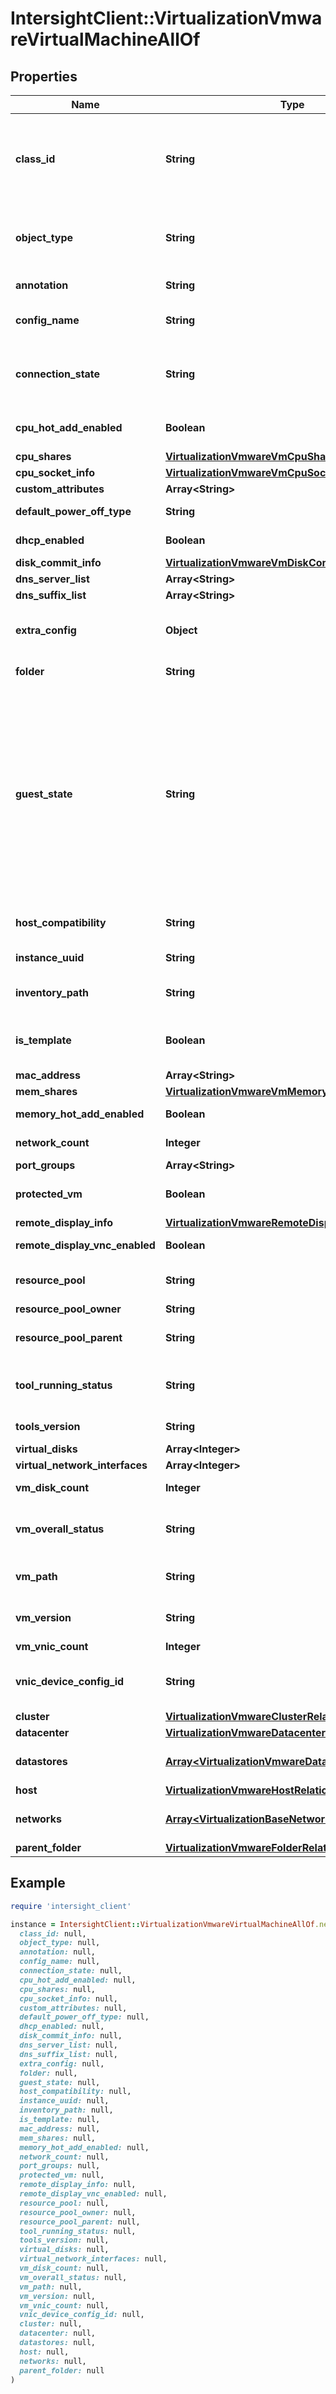 # IntersightClient::VirtualizationVmwareVirtualMachineAllOf

## Properties

| Name | Type | Description | Notes |
| ---- | ---- | ----------- | ----- |
| **class_id** | **String** | The fully-qualified name of the instantiated, concrete type. This property is used as a discriminator to identify the type of the payload when marshaling and unmarshaling data. | [default to &#39;virtualization.VmwareVirtualMachine&#39;] |
| **object_type** | **String** | The fully-qualified name of the instantiated, concrete type. The value should be the same as the &#39;ClassId&#39; property. | [default to &#39;virtualization.VmwareVirtualMachine&#39;] |
| **annotation** | **String** | List of annotations provided to this VM by user. Can be long. | [optional] |
| **config_name** | **String** | The configuration name for this VM. This maybe the same as the guest hostname. | [optional] |
| **connection_state** | **String** | Shows if virtual machine is connected to vCenter. Values are Connected, Disconnected, Orphaned, Inaccessible, and Invalid. | [optional] |
| **cpu_hot_add_enabled** | **Boolean** | Indicates if the capability to add CPUs to a running VM is enabled. | [optional] |
| **cpu_shares** | [**VirtualizationVmwareVmCpuShareInfo**](VirtualizationVmwareVmCpuShareInfo.md) |  | [optional] |
| **cpu_socket_info** | [**VirtualizationVmwareVmCpuSocketInfo**](VirtualizationVmwareVmCpuSocketInfo.md) |  | [optional] |
| **custom_attributes** | **Array&lt;String&gt;** |  | [optional] |
| **default_power_off_type** | **String** | Indicates how the VM will be powered off (soft, hard etc.). | [optional] |
| **dhcp_enabled** | **Boolean** | Shows if DHCP is used for IP/DNS on this VM. | [optional] |
| **disk_commit_info** | [**VirtualizationVmwareVmDiskCommitInfo**](VirtualizationVmwareVmDiskCommitInfo.md) |  | [optional] |
| **dns_server_list** | **Array&lt;String&gt;** |  | [optional] |
| **dns_suffix_list** | **Array&lt;String&gt;** |  | [optional] |
| **extra_config** | **Object** | Additional custom configuration settings applied to this VM. It is a set of name-value pairs stored as json. | [optional] |
| **folder** | **String** | The folder name associated with this VM. | [optional] |
| **guest_state** | **String** | The state of the guest OS running on this VM. Could be running, not running etc. * &#x60;Unknown&#x60; - Indicates that the guest OS state cannot be determined. * &#x60;NotRunning&#x60; - Indicates that the guest OS is not running. * &#x60;Resetting&#x60; - Indicates that the guest OS is resetting. * &#x60;Running&#x60; - Indicates that the guest OS is running normally. * &#x60;ShuttingDown&#x60; - Indicates that the guest OS is shutting down. * &#x60;Standby&#x60; - Indicates that the guest OS is in standby mode. | [optional][default to &#39;Unknown&#39;] |
| **host_compatibility** | **String** | Minimum host ESXi version required for the virtual machine. | [optional] |
| **instance_uuid** | **String** | UUID assigned by vCenter to every VM. | [optional] |
| **inventory_path** | **String** | Inventory path to the VM. Example - /DC/vm/folder/VMName. | [optional] |
| **is_template** | **Boolean** | If true, indicates that the entity refers to a template of a virtual machine and not a real virtual machine. | [optional] |
| **mac_address** | **Array&lt;String&gt;** |  | [optional] |
| **mem_shares** | [**VirtualizationVmwareVmMemoryShareInfo**](VirtualizationVmwareVmMemoryShareInfo.md) |  | [optional] |
| **memory_hot_add_enabled** | **Boolean** | Adding memory to a running VM. | [optional] |
| **network_count** | **Integer** | Indicates how many networks are used by this VM. | [optional] |
| **port_groups** | **Array&lt;String&gt;** |  | [optional] |
| **protected_vm** | **Boolean** | Shows if this is a protected VM. VMs can be in protection groups. | [optional] |
| **remote_display_info** | [**VirtualizationVmwareRemoteDisplayInfo**](VirtualizationVmwareRemoteDisplayInfo.md) |  | [optional] |
| **remote_display_vnc_enabled** | **Boolean** | Shows if support for a remote VNC access is enabled. | [optional] |
| **resource_pool** | **String** | Name of the resource pool to which this VM belongs (optional). | [optional] |
| **resource_pool_owner** | **String** | Who owns the resource pool. | [optional] |
| **resource_pool_parent** | **String** | The parent of the current resource pool to which this VM belongs. | [optional] |
| **tool_running_status** | **String** | Indicates if guest tools are running on this VM. Could be set to guestToolNotRunning or guestToolsRunning. | [optional] |
| **tools_version** | **String** | The version of the guest tools, usually not specified. | [optional] |
| **virtual_disks** | **Array&lt;Integer&gt;** |  | [optional] |
| **virtual_network_interfaces** | **Array&lt;Integer&gt;** |  | [optional] |
| **vm_disk_count** | **Integer** | Shows the number of disks assigned to this VM. | [optional] |
| **vm_overall_status** | **String** | The operational state of the VM. Could be Available, Provisioned, Maintenance mode, Deleting, etc. | [optional] |
| **vm_path** | **String** | Path to the vmx file of the VM. Example - [datastore3] VCSA-134/VCSA-134.vmx. | [optional] |
| **vm_version** | **String** | Information about the version of this VM (vmx-09, vmx-11 etc.). | [optional] |
| **vm_vnic_count** | **Integer** | How many vnics are present. | [optional] |
| **vnic_device_config_id** | **String** | Information related to the guest info&#39;s VNIC virtual device. It is a comma-separated list. | [optional] |
| **cluster** | [**VirtualizationVmwareClusterRelationship**](VirtualizationVmwareClusterRelationship.md) |  | [optional] |
| **datacenter** | [**VirtualizationVmwareDatacenterRelationship**](VirtualizationVmwareDatacenterRelationship.md) |  | [optional] |
| **datastores** | [**Array&lt;VirtualizationVmwareDatastoreRelationship&gt;**](VirtualizationVmwareDatastoreRelationship.md) | An array of relationships to virtualizationVmwareDatastore resources. | [optional][readonly] |
| **host** | [**VirtualizationVmwareHostRelationship**](VirtualizationVmwareHostRelationship.md) |  | [optional] |
| **networks** | [**Array&lt;VirtualizationBaseNetworkRelationship&gt;**](VirtualizationBaseNetworkRelationship.md) | An array of relationships to virtualizationBaseNetwork resources. | [optional][readonly] |
| **parent_folder** | [**VirtualizationVmwareFolderRelationship**](VirtualizationVmwareFolderRelationship.md) |  | [optional] |

## Example

```ruby
require 'intersight_client'

instance = IntersightClient::VirtualizationVmwareVirtualMachineAllOf.new(
  class_id: null,
  object_type: null,
  annotation: null,
  config_name: null,
  connection_state: null,
  cpu_hot_add_enabled: null,
  cpu_shares: null,
  cpu_socket_info: null,
  custom_attributes: null,
  default_power_off_type: null,
  dhcp_enabled: null,
  disk_commit_info: null,
  dns_server_list: null,
  dns_suffix_list: null,
  extra_config: null,
  folder: null,
  guest_state: null,
  host_compatibility: null,
  instance_uuid: null,
  inventory_path: null,
  is_template: null,
  mac_address: null,
  mem_shares: null,
  memory_hot_add_enabled: null,
  network_count: null,
  port_groups: null,
  protected_vm: null,
  remote_display_info: null,
  remote_display_vnc_enabled: null,
  resource_pool: null,
  resource_pool_owner: null,
  resource_pool_parent: null,
  tool_running_status: null,
  tools_version: null,
  virtual_disks: null,
  virtual_network_interfaces: null,
  vm_disk_count: null,
  vm_overall_status: null,
  vm_path: null,
  vm_version: null,
  vm_vnic_count: null,
  vnic_device_config_id: null,
  cluster: null,
  datacenter: null,
  datastores: null,
  host: null,
  networks: null,
  parent_folder: null
)
```

